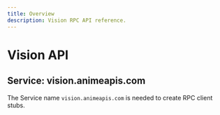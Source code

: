 ```yaml
---
title: Overview
description: Vision RPC API reference.
---
```


# Vision API

## Service: vision.animeapis.com

The Service name `vision.animeapis.com` is needed to create RPC client stubs.
